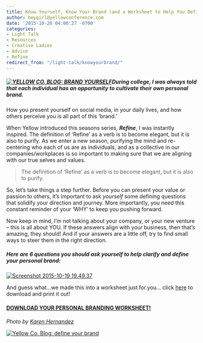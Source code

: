 ```yaml
---
title: Know Yourself, Know Your Brand (and a Worksheet to Help You Define it)
author: heygirl@yellowconference.com
date: '2015-10-20 04:00:27 -0700'
categories:
- Light Talk
- Resources
- Creative Ladies
- Advice
- Refine
redirect_from: "/light-talk/knowyourbrand/"
---
```


##### [![YELLOW CO. BLOG: BRAND YOURSELF](https://yellow-blog-images.imgix.net/2015/10/h0qNpnAlHCLM34IzAn2gJf_46qmwHq4MubRaBDSsbdA.jpg)](https://yellow-blog-images.imgix.net/2015/10/h0qNpnAlHCLM34IzAn2gJf_46qmwHq4MubRaBDSsbdA.jpg)During college, I was always told that each individual has an opportunity to cultivate their own personal brand.

How you present yourself on social media, in your daily lives, and how others perceive you is all part of this ‘brand.’

When Yellow introduced this seasons series, _**Refine**_, I was instantly inspired. The definition of ‘Refine’ as a verb is to become elegant, but it is also to purify. As we enter a new season, purifying the mind and re-centering who each of us are as individuals, and as a collective in our companies/workplaces is so important to making sure that we are aligning with our true selves and values.

> The definition of ‘Refine’ as a verb is to become elegant, but it is also to purify.

So, let’s take things a step further. Before you can present your value or passion to others, it’s important to ask _yourself_ some defining questions that solidify your direction and journey. More importantly, you need this constant reminder of your ‘WHY’ to keep you pushing forward.

Now keep in mind, I’m not talking about your company, or your new venture ­– this is all about YOU. If these answers align with your business, then that’s amazing, they should! And if your answers are a little off, try to find small ways to steer them in the right direction.

##### **Here are 6 questions you should ask yourself to help clarify and define your personal brand:**

[![Screenshot 2015-10-19 19.49.37](https://yellow-blog-images.imgix.net/2015/10/Screenshot-2015-10-19-19.49.37.png)](https://yellow-blog-images.imgix.net/2015/10/Screenshot-2015-10-19-19.49.37.png)

And guess what...we made this into a worksheet just.for.you... click [here](https://yellow-blog-images.imgix.net/2015/10/blog-worksheet-1.pdf) to download and print it out!

#### [DOWNLOAD YOUR PERSONAL BRANDING WORKSHEET!](https://yellow-blog-images.imgix.net/2015/10/blog-worksheet-1.pdf)

_Photo by [Karen Hernandez](http://www.karenmariehernandez.com/)_

[![Yellow Co. Blog: define your brand](https://yellow-blog-images.imgix.net/2015/07/SARAH-HEYL.jpg)](http://saltandsun.co/)
